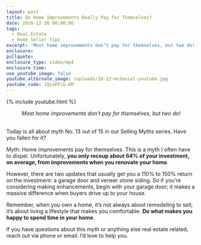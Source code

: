 ```yaml
---
layout: post
title: Do Home Improvements Really Pay for Themselves?
date: 2020-12-30 00:00:00
tags:
  - Real Estate
  - Home Seller Tips
excerpt: 'Most home improvements don’t pay for themselves, but two do!'
enclosure:
pullquote:
enclosure_type: video/mp4
enclosure_time:
use_youtube_image: false
youtube_alternate_image: /uploads/10-22-mcdaniel-youtube.jpg
youtube_code: 1QixPFlG-KM
---
```


{% include youtube.html %}

<center><em>Most home improvements don&rsquo;t pay for themselves, but two do!</em></center>

<br>Today is all about myth No. 13 out of 15 in our Selling Myths series. Have you fallen for it?

Myth: Home improvements pay for themselves. This is a myth I often have to dispel. Unfortunately, **you only recoup about 64% of your investment, on average, from improvements when you renovate your home**.

However, there are two updates that usually get you a 110% to 150% return on the investment: a garage door and veneer stone siding. So if you’re considering making enhancements, begin with your garage door; it makes a massive difference when buyers drive up to your house.

Remember, when you own a home, it’s not always about remodeling to sell; it’s about living a lifestyle that makes you comfortable. **Do what makes you happy to spend time in your home**.

If you have questions about this myth or anything else real estate related, reach out via phone or email. I’d love to help you.

